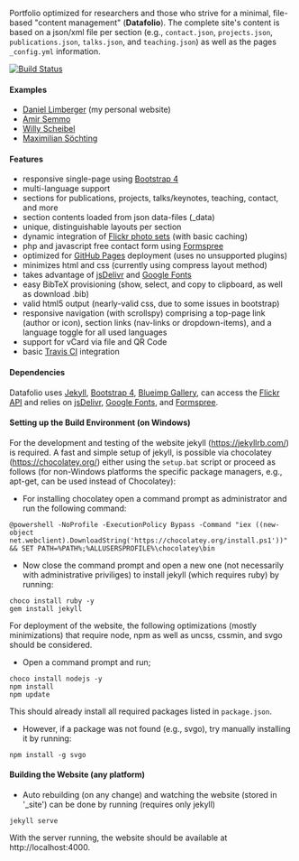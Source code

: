 
Portfolio optimized for researchers and those who strive for a minimal, file-based "content management" (**Datafolio**).
The complete site's content is based on a json/xml file per section (e.g., ```contact.json```, ```projects.json```, ```publications.json```, ```talks.json```, and ```teaching.json```) as well as the pages ```_config.yml``` information. 

[![Build Status](https://travis-ci.org/cgcostume/cgcostume.github.io.svg?branch=master)](https://travis-ci.org/cgcostume/cgcostume.github.io)

#### Examples

* [Daniel Limberger](http://www.daniellimberger.de) (my personal website)
* [Amir Semmo](http://www.amirsemmo.de)
* [Willy Scheibel](http://www.willyscheibel.de)
* [Maximilian Söchting](http://msoechting.de)

#### Features

* responsive single-page using [Bootstrap 4](http://v4-alpha.getbootstrap.com/)
* multi-language support
* sections for publications, projects, talks/keynotes, teaching, contact, and more
* section contents loaded from json data-files (_data)
* unique, distinguishable layouts per section
* dynamic integration of [Flickr photo sets](https://www.flickr.com/services/api/) (with basic caching)
* php and javascript free contact form using [Formspree](http://formspree.io/)
* optimized for [GitHub Pages](https://pages.github.com/) deployment (uses no unsupported plugins)
* minimizes html and css (currently using compress layout method)
* takes advantage of [jsDelivr](https://www.jsdelivr.com/) and [Google Fonts](https://www.google.com/fonts)
* easy BibTeX provisioning (show, select, and copy to clipboard, as well as download .bib)
* valid html5 output (nearly-valid css, due to some issues in bootstrap)
* responsive navigation (with scrollspy) comprising a top-page link (author or icon), section links (nav-links or dropdown-items), and a language toggle for all used languages
* support for vCard via file and QR Code
* basic [Travis CI](https://travis-ci.org/) integration

#### Dependencies

Datafolio uses [Jekyll](http://jekyllrb.com/), [Bootstrap 4](http://v4-alpha.getbootstrap.com/), [Blueimp Gallery](https://github.com/blueimp/Bootstrap-Image-Gallery), can access the [Flickr API](https://www.flickr.com/services/api/) and relies on [jsDelivr](https://www.jsdelivr.com/), [Google Fonts](https://www.google.com/fonts), and [Formspree](http://formspree.io/).

#### Setting up the Build Environment (on Windows)

For the development and testing of the website jekyll (https://jekyllrb.com/) is required. A fast and simple setup of jekyll, is possible via chocolatey (https://chocolatey.org/) either using the ```setup.bat``` script or proceed as follows (for non-Windows platforms the specific package managers, e.g., apt-get, can be used instead of Chocolatey):

* For installing chocolatey open a command prompt as administrator and run the following command:
```
@powershell -NoProfile -ExecutionPolicy Bypass -Command "iex ((new-object net.webclient).DownloadString('https://chocolatey.org/install.ps1'))" && SET PATH=%PATH%;%ALLUSERSPROFILE%\chocolatey\bin
```
* Now close the command prompt and open a new one (not necessarily with administrative priviliges) to install jekyll (which requires ruby) by running:
```
choco install ruby -y
gem install jekyll
```

For deployment of the website, the following optimizations (mostly minimizations) that require node, npm as well as uncss, cssmin, and svgo should be considered.

* Open a command prompt and run;
```
choco install nodejs -y
npm install
npm update
```
This should already install all required packages listed in ```package.json```.
* However, if a package was not found (e.g., svgo), try manually installing it by running:
```
npm install -g svgo
```

#### Building the Website (any platform)

* Auto rebuilding (on any change) and watching the website (stored in '_site') can be done by running (requires only jekyll)
```
jekyll serve
```
With the server running, the website should be available at http://localhost:4000.
